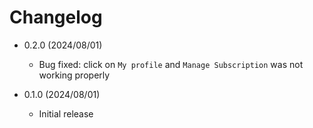 # Changelog

- 0.2.0 (2024/08/01)

  - Bug fixed: click on `My profile` and `Manage Subscription` was not working properly

- 0.1.0 (2024/08/01)

  - Initial release
